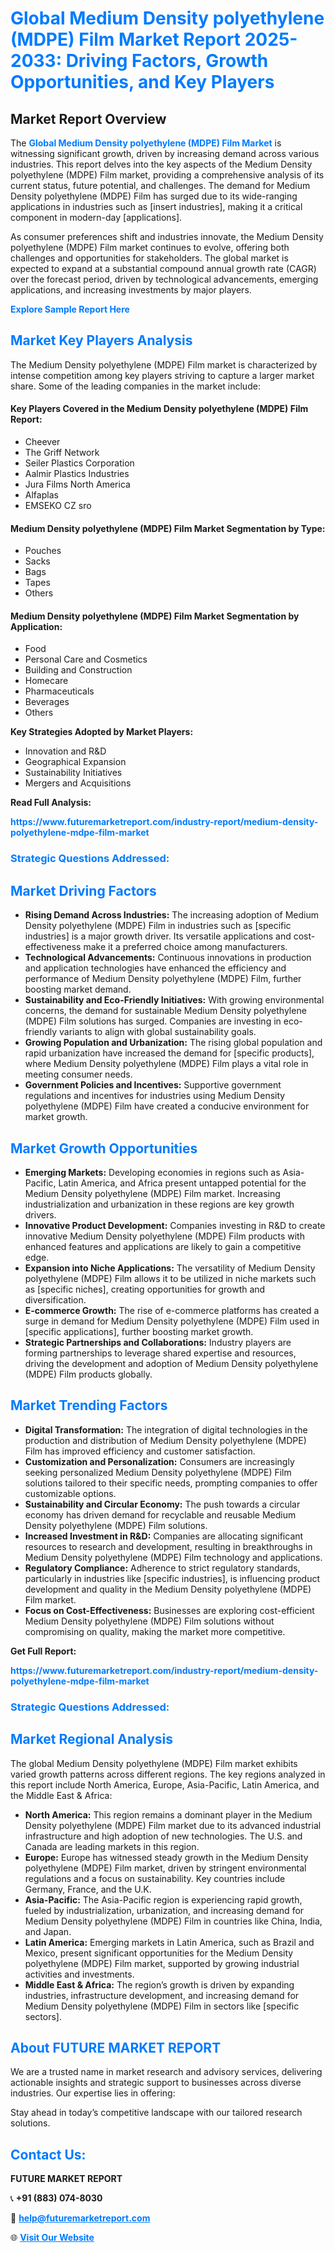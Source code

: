 <h1 style="color: #007BFF;">Global Medium Density polyethylene (MDPE) Film Market Report 2025-2033: Driving Factors, Growth Opportunities, and Key Players</h1>

<section id="overview">
<h2>Market Report Overview</h2>
<p>The <a href="https://www.futuremarketreport.com/industry-report/medium-density-polyethylene-mdpe-film-market" style="color: #007BFF; text-decoration: none;"><strong>Global Medium Density polyethylene (MDPE) Film Market</strong></a> is witnessing significant growth, driven by increasing demand across various industries. This report delves into the key aspects of the Medium Density polyethylene (MDPE) Film market, providing a comprehensive analysis of its current status, future potential, and challenges. The demand for Medium Density polyethylene (MDPE) Film has surged due to its wide-ranging applications in industries such as [insert industries], making it a critical component in modern-day [applications].</p>
<p>As consumer preferences shift and industries innovate, the Medium Density polyethylene (MDPE) Film market continues to evolve, offering both challenges and opportunities for stakeholders. The global market is expected to expand at a substantial compound annual growth rate (CAGR) over the forecast period, driven by technological advancements, emerging applications, and increasing investments by major players.</p>
</section>

<section id="overview">
<p><a href="https://www.futuremarketreport.com/request-sample/reportId=61349" style="color: #007BFF; text-decoration: none;"><strong>Explore Sample Report Here</strong></a></p>
</section>

<section id="key-players">
<h2 style="color: #007BFF;">Market Key Players Analysis</h2>
<p>The Medium Density polyethylene (MDPE) Film market is characterized by intense competition among key players striving to capture a larger market share. Some of the leading companies in the market include:</p>
<h4>Key Players Covered in the Medium Density polyethylene (MDPE) Film Report:</h4>
<ul><li>Cheever</li><li>The Griff Network</li><li>Seiler Plastics Corporation</li><li>Aalmir Plastics Industries</li><li>Jura Films North America</li><li>Alfaplas</li><li>EMSEKO CZ sro</li></ul>
<h4>Medium Density polyethylene (MDPE) Film Market Segmentation by Type:</h4>
<ul><li>Pouches</li><li>Sacks</li><li>Bags</li><li>Tapes</li><li>Others</li></ul>

<h4>Medium Density polyethylene (MDPE) Film Market Segmentation by Application:</h4>
<ul><li>Food</li><li>Personal Care and Cosmetics</li><li>Building and Construction</li><li>Homecare</li><li>Pharmaceuticals</li><li>Beverages</li><li>Others</li></ul>
<p><strong>Key Strategies Adopted by Market Players:</strong></p>
<ul>
<li>Innovation and R&D</li>
<li>Geographical Expansion</li>
<li>Sustainability Initiatives</li>
<li>Mergers and Acquisitions</li>
</ul>
</section>

<section>
<p><strong>Read Full Analysis: </strong></p><a href="https://www.futuremarketreport.com/industry-report/medium-density-polyethylene-mdpe-film-market" style="color: #007BFF; text-decoration: none;"><strong>https://www.futuremarketreport.com/industry-report/medium-density-polyethylene-mdpe-film-market</strong></a>
<h3 style="color: #007BFF;">Strategic Questions Addressed:</h3>
</section>

<section id="driving-factors">
<h2 style="color: #007BFF;">Market Driving Factors</h2>
<ul>
<li><strong>Rising Demand Across Industries:</strong> The increasing adoption of Medium Density polyethylene (MDPE) Film in industries such as [specific industries] is a major growth driver. Its versatile applications and cost-effectiveness make it a preferred choice among manufacturers.</li>
<li><strong>Technological Advancements:</strong> Continuous innovations in production and application technologies have enhanced the efficiency and performance of Medium Density polyethylene (MDPE) Film, further boosting market demand.</li>
<li><strong>Sustainability and Eco-Friendly Initiatives:</strong> With growing environmental concerns, the demand for sustainable Medium Density polyethylene (MDPE) Film solutions has surged. Companies are investing in eco-friendly variants to align with global sustainability goals.</li>
<li><strong>Growing Population and Urbanization:</strong> The rising global population and rapid urbanization have increased the demand for [specific products], where Medium Density polyethylene (MDPE) Film plays a vital role in meeting consumer needs.</li>
<li><strong>Government Policies and Incentives:</strong> Supportive government regulations and incentives for industries using Medium Density polyethylene (MDPE) Film have created a conducive environment for market growth.</li>
</ul>
</section>

<section id="growth-opportunities">
<h2 style="color: #007BFF;">Market Growth Opportunities</h2>
<ul>
<li><strong>Emerging Markets:</strong> Developing economies in regions such as Asia-Pacific, Latin America, and Africa present untapped potential for the Medium Density polyethylene (MDPE) Film market. Increasing industrialization and urbanization in these regions are key growth drivers.</li>
<li><strong>Innovative Product Development:</strong> Companies investing in R&D to create innovative Medium Density polyethylene (MDPE) Film products with enhanced features and applications are likely to gain a competitive edge.</li>
<li><strong>Expansion into Niche Applications:</strong> The versatility of Medium Density polyethylene (MDPE) Film allows it to be utilized in niche markets such as [specific niches], creating opportunities for growth and diversification.</li>
<li><strong>E-commerce Growth:</strong> The rise of e-commerce platforms has created a surge in demand for Medium Density polyethylene (MDPE) Film used in [specific applications], further boosting market growth.</li>
<li><strong>Strategic Partnerships and Collaborations:</strong> Industry players are forming partnerships to leverage shared expertise and resources, driving the development and adoption of Medium Density polyethylene (MDPE) Film products globally.</li>
</ul>
</section>

<section id="trending-factors">
<h2 style="color: #007BFF;">Market Trending Factors</h2>
<ul>
<li><strong>Digital Transformation:</strong> The integration of digital technologies in the production and distribution of Medium Density polyethylene (MDPE) Film has improved efficiency and customer satisfaction.</li>
<li><strong>Customization and Personalization:</strong> Consumers are increasingly seeking personalized Medium Density polyethylene (MDPE) Film solutions tailored to their specific needs, prompting companies to offer customizable options.</li>
<li><strong>Sustainability and Circular Economy:</strong> The push towards a circular economy has driven demand for recyclable and reusable Medium Density polyethylene (MDPE) Film solutions.</li>
<li><strong>Increased Investment in R&D:</strong> Companies are allocating significant resources to research and development, resulting in breakthroughs in Medium Density polyethylene (MDPE) Film technology and applications.</li>
<li><strong>Regulatory Compliance:</strong> Adherence to strict regulatory standards, particularly in industries like [specific industries], is influencing product development and quality in the Medium Density polyethylene (MDPE) Film market.</li>
<li><strong>Focus on Cost-Effectiveness:</strong> Businesses are exploring cost-efficient Medium Density polyethylene (MDPE) Film solutions without compromising on quality, making the market more competitive.</li>
</ul>
</section>

<section>
<p><strong>Get Full Report: </strong></p><a href="https://www.futuremarketreport.com/industry-report/medium-density-polyethylene-mdpe-film-market" style="color: #007BFF; text-decoration: none;"><strong>https://www.futuremarketreport.com/industry-report/medium-density-polyethylene-mdpe-film-market</strong></a>
<h3 style="color: #007BFF;">Strategic Questions Addressed:</h3>
</section>


<section id="regional-analysis">
<h2 style="color: #007BFF;">Market Regional Analysis</h2>
<p>The global Medium Density polyethylene (MDPE) Film market exhibits varied growth patterns across different regions. The key regions analyzed in this report include North America, Europe, Asia-Pacific, Latin America, and the Middle East & Africa:</p>
<ul>
<li><strong>North America:</strong> This region remains a dominant player in the Medium Density polyethylene (MDPE) Film market due to its advanced industrial infrastructure and high adoption of new technologies. The U.S. and Canada are leading markets in this region.</li>
<li><strong>Europe:</strong> Europe has witnessed steady growth in the Medium Density polyethylene (MDPE) Film market, driven by stringent environmental regulations and a focus on sustainability. Key countries include Germany, France, and the U.K.</li>
<li><strong>Asia-Pacific:</strong> The Asia-Pacific region is experiencing rapid growth, fueled by industrialization, urbanization, and increasing demand for Medium Density polyethylene (MDPE) Film in countries like China, India, and Japan.</li>
<li><strong>Latin America:</strong> Emerging markets in Latin America, such as Brazil and Mexico, present significant opportunities for the Medium Density polyethylene (MDPE) Film market, supported by growing industrial activities and investments.</li>
<li><strong>Middle East & Africa:</strong> The region’s growth is driven by expanding industries, infrastructure development, and increasing demand for Medium Density polyethylene (MDPE) Film in sectors like [specific sectors].</li>
</ul>
</section>

<footer>
<h2 style="color: #007BFF;">About FUTURE MARKET REPORT</h2>
<p>We are a trusted name in market research and advisory services, delivering actionable insights and strategic support to businesses across diverse industries. Our expertise lies in offering:</p>

<p>Stay ahead in today’s competitive landscape with our tailored research solutions.</p>

<h2 style="color: #007BFF;">Contact Us:</h2>
<p><strong>FUTURE MARKET REPORT</strong></p>
<p>📞 <strong>+91 (883) 074-8030</strong></p>
<p>📧 <strong><a href="mailto:help@futuremarketreport.com" style="color: #007BFF;">help@futuremarketreport.com</a></strong></p>
<p>🌐 <strong><a href="https://www.futuremarketreport.com/" style="color: #007BFF;">Visit Our Website</a></strong></p>
</footer>